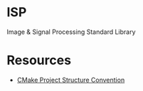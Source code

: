 # ISP
Image & Signal Processing Standard Library

# Resources
* [CMake Project Structure Convention](https://cliutils.gitlab.io/modern-cmake/chapters/basics/structure.html)
